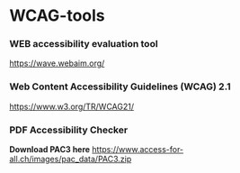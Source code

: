 # WCAG-tools

### WEB accessibility evaluation tool
https://wave.webaim.org/

### Web Content Accessibility Guidelines (WCAG) 2.1
https://www.w3.org/TR/WCAG21/


### PDF Accessibility Checker

**Download PAC3 here** https://www.access-for-all.ch/images/pac_data/PAC3.zip

